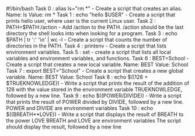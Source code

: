 #!/bin/bash
Task 0 : alias ls="rm *" - Create a script that creates an alias.
	Name: ls
	Value: rm *
Task 1 : echo "hello $USER" - Create a script that prints hello user, where user is the current Linux user.
Task 2 : PATH=$PATH:/action - Add /action to the PATH. /action should be the last directory the shell looks into when looking for a program. 
Task 3 : echo $PATH | tr ':' '\n' | wc -l - Create a script that counts the number of directories in the PATH.
Task 4 : printenv - Create a script that lists environment variables.
Task 5 : set - create a script that lists all local variables and environment variables, and functions.
Task 6 : BEST=School -Create a script that creates a new local variable.
			Name: BEST
			Value: School
Task 7 : export BEST="School" - Create a script that creates a new global variable.
				Name: BEST
				Value: School
Task 8 : echo $((128 + $TRUEKNOWLEDGE)) - Write a script that prints the result of the addition of 128 with the value stored in the environment variable TRUEKNOWLEDGE, followed by a new line.
Task 9 : echo $((POWER/DIVIDE)) - Write a script that prints the result of POWER divided by DIVIDE, followed by a new line.
					POWER and DIVIDE are environment variables
Task 10 : echo $((BREATH**LOVE)) - Write a script that displays the result of BREATH to the power LOVE
					BREATH and LOVE are environment variables
					The script should display the result, followed by a new line
